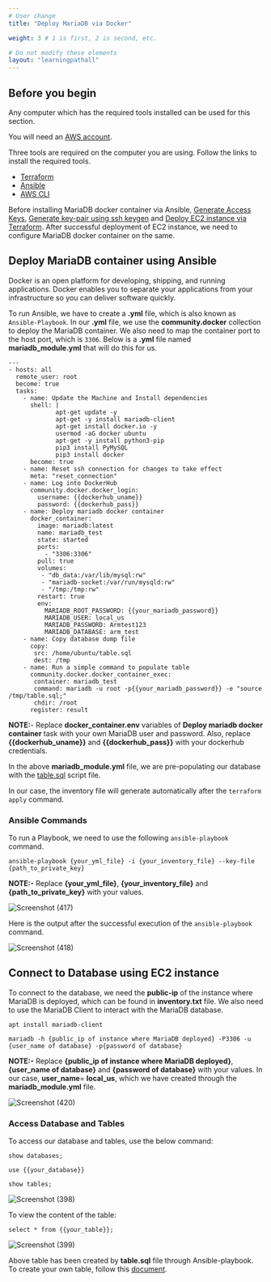 ```yaml
---
# User change
title: "Deploy MariaDB via Docker"

weight: 3 # 1 is first, 2 is second, etc.

# Do not modify these elements
layout: "learningpathall"
---
```



## Before you begin

Any computer which has the required tools installed can be used for this section. 

You will need an [AWS account](https://portal.aws.amazon.com/billing/signup?nc2=h_ct&src=default&redirect_url=https%3A%2F%2Faws.amazon.com%2Fregistration-confirmation#/start). 

Three tools are required on the computer you are using. Follow the links to install the required tools.
* [Terraform](/install-tools/terraform)
* [Ansible](https://www.cyberciti.biz/faq/how-to-install-and-configure-latest-version-of-ansible-on-ubuntu-linux/)
* [AWS CLI](https://docs.aws.amazon.com/cli/latest/userguide/getting-started-install.html)

Before installing MariaDB docker container via Ansible, [Generate Access Keys](/learning-paths/server-and-cloud/aws/terraform#generate-access-keys-access-key-id-and-secret-access-key), [Generate key-pair using ssh keygen](/learning-paths/server-and-cloud/aws/terraform#generate-key-pairpublic-key-private-key-using-ssh-keygen) and [Deploy EC2 instance via Terraform](/learning-paths/server-and-cloud/mariadb/ec2_deployment#deploy-ec2-instance-via-terraform). After successful deployment of EC2 instance, we need to configure MariaDB docker container on the same.

## Deploy MariaDB container using Ansible
Docker is an open platform for developing, shipping, and running applications. Docker enables you to separate your applications from your infrastructure so you can deliver software quickly.

To run Ansible, we have to create a **.yml** file, which is also known as `Ansible-Playbook`.
In our **.yml** file, we use the **community.docker** collection to deploy the MariaDB container.
We also need to map the container port to the host port, which is `3306`. Below is a **.yml** file named **mariadb_module.yml** that will do this for us.

```console
---
- hosts: all
  remote_user: root
  become: true
  tasks:
    - name: Update the Machine and Install dependencies
      shell: |
             apt-get update -y
             apt-get -y install mariadb-client
             apt-get install docker.io -y
             usermod -aG docker ubuntu
             apt-get -y install python3-pip
             pip3 install PyMySQL
             pip3 install docker
      become: true
    - name: Reset ssh connection for changes to take effect
      meta: "reset_connection"
    - name: Log into DockerHub
      community.docker.docker_login:
        username: {{dockerhub_uname}}
        password: {{dockerhub_pass}}
    - name: Deploy mariadb docker container
      docker_container:
        image: mariadb:latest
        name: mariadb_test
        state: started
        ports:
          - "3306:3306"
        pull: true
        volumes:
         - "db_data:/var/lib/mysql:rw"
         - "mariadb-socket:/var/run/mysqld:rw"
         - "/tmp:/tmp:rw"
        restart: true
        env:
          MARIADB_ROOT_PASSWORD: {{your_mariadb_password}}
          MARIADB_USER: local_us
          MARIADB_PASSWORD: Armtest123
          MARIADB_DATABASE: arm_test
    - name: Copy database dump file
      copy:
       src: /home/ubuntu/table.sql
       dest: /tmp
    - name: Run a simple command to populate table
      community.docker.docker_container_exec:
       container: mariadb_test
       command: mariadb -u root -p{{your_mariadb_password}} -e "source /tmp/table.sql;"
       chdir: /root
      register: result

```
**NOTE:**- Replace **docker_container.env** variables of **Deploy mariadb docker container** task with your own MariaDB user and password. Also, replace **{{dockerhub_uname}}** and **{{dockerhub_pass}}** with your dockerhub credentials.

In the above **mariadb_module.yml** file, we are pre-populating our database with the [table.sql](https://github.com/Avinashpuresoftware/arm-software-developers-ads/files/10755199/table_dot_sql.txt) script file.

In our case, the inventory file will generate automatically after the `terraform apply` command.

### Ansible Commands
To run a Playbook, we need to use the following `ansible-playbook` command.
```console
ansible-playbook {your_yml_file} -i {your_inventory_file} --key-file {path_to_private_key}
```
**NOTE:-** Replace **{your_yml_file}**, **{your_inventory_file}** and **{path_to_private_key}** with your values.

![Screenshot (417)](https://user-images.githubusercontent.com/92315883/220873128-4da09207-258f-428b-9f27-604b542d5767.png)


Here is the output after the successful execution of the `ansible-playbook` command.

![Screenshot (418)](https://user-images.githubusercontent.com/92315883/220873176-5cc87b87-11c2-48d4-b46c-37ba3d46132f.png)


## Connect to Database using EC2 instance

To connect to the database, we need the **public-ip** of the instance where MariaDB is deployed, which can be found in **inventory.txt** file. We also need to use the MariaDB Client to interact with the MariaDB database.

```console
apt install mariadb-client
```

```console
mariadb -h {public_ip of instance where MariaDB deployed} -P3306 -u {user_name of database} -p{password of database}
```

**NOTE:-** Replace **{public_ip of instance where MariaDB deployed}**, **{user_name of database}** and **{password of database}** with your values. In our case, **user_name**= **local_us**, which we have created through the **mariadb_module.yml** file. 

![Screenshot (420)](https://user-images.githubusercontent.com/92315883/220873547-bcad5a32-80f6-4a25-82b5-960642a4684b.png)


### Access Database and Tables

To access our database and tables, use the below command:

```console
show databases;
```

```console
use {{your_database}}
```

```console
show tables;
```
![Screenshot (398)](https://user-images.githubusercontent.com/92315883/219525956-73468894-b90a-4bd7-b0b4-fa42a57876a0.png)

To view the content of the table:

```console
select * from {{your_table}};
```
![Screenshot (399)](https://user-images.githubusercontent.com/92315883/219525937-ecb2ad70-127d-4231-9ea8-b5a98c5f4d5b.png)

Above table has been created by **table.sql** file through Ansible-playbook. To create your own table, follow this [document](/learning-paths/server-and-cloud/mariadb/ec2_deployment#access-database-and-create-table).
